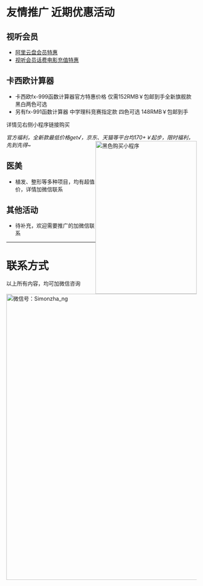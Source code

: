 # 友情推广 近期优惠活动
## 视听会员
- <a href="https://www.alipan.com/cpx/member?userCode=MTA0Mjgx/">阿里云盘会员特惠</a>
- <a href="https://bonus.vip35.cn/">视听会员话费电影充值特惠</a>
## 卡西欧计算器
- 卡西欧fx-999函数计算器官方特惠价格 仅需152RMB￥包邮到手全新旗舰款黑白两色可选
- 另有fx-991函数计算器 中学理科竞赛指定款 四色可选 148RMB￥包邮到手

详情见右侧小程序链接购买

*官方福利，全新款最低价格get√，京东、天猫等平台均170+￥起步，限时福利，先到先得~*<img src="https://cdn.jsdmirror.com/gh/Simonzhang8/advertisement/casio-calculator/black_buy.jpg" width="268" height="404" style="float: right;" alt="黑色购买小程序" />
## 医美
- 植发、整形等多种项目，均有超值价，详情加微信联系
## 其他活动
- 待补充，欢迎需要推广的加微信联系
---------------------
# 联系方式
以上所有内容，均可加微信咨询

<img src="https://cdn.jsdmirror.com/gh/Simonzhang8/advertisement/contact/wechat.jpg" width="554" height="756.5" style="float: left;" alt="微信号：Simonzha_ng" />

